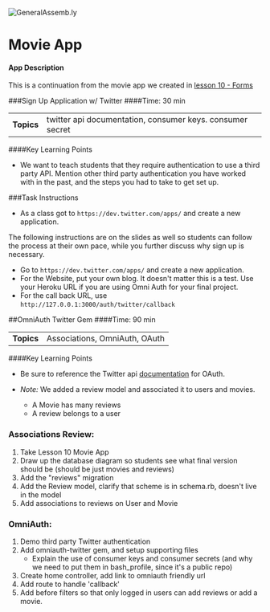 ![GeneralAssemb.ly](http://studio.generalassemb.ly/GA_Slide_Assets/Code_along_icon_md.png)


# Movie App
#### App Description


This is a continuation from the movie app we created in [lesson 10 - Forms](../10_Forms/exercises) 


###Sign Up Application w/ Twitter 
####Time: 30 min

| | |
| ------------- |:-------------|
| __Topics__ |twitter api documentation, consumer keys. consumer secret| 


####Key Learning Points

*	We want to teach students that they require authentication to use a third party API. Mention other third party authentication you have worked with in the past, and the steps you had to take to get set up.

###Task Instructions

* 	As a class got to ```https://dev.twitter.com/apps/``` and create a new application.


The following instructions are on the slides as well so students can follow the process at their own pace, while you further discuss why sign up is necessary.

*	Go to ```https://dev.twitter.com/apps/``` and create a new application. 
*	For the Website,  put your own blog. It doesn't matter this is a test. Use your Heroku URL if you are using Omni Auth for your final project.
*	For the call back URL, use ```http://127.0.0.1:3000/auth/twitter/callback``` 



##OmniAuth Twitter Gem 
####Time: 90 min

| | |
| ------------- |:-------------|
| __Topics__ |Associations, OmniAuth, OAuth| 


####Key Learning Points

*	Be sure to reference the Twitter api [documentation](https://dev.twitter.com/docs/api/1.1) for OAuth.


*	_Note:_ We added a review model and associated it to users and movies.
	
	*	A Movie has many reviews
	*	A review belongs to a user


### Associations Review:

1. Take Lesson 10 Movie App
2. Draw up the database diagram so students see what final version should be (should be just movies and reviews)
3. Add the "reviews" migration
4. Add the Review model, clarify that scheme is in schema.rb, doesn't live in the model
5. Add associations to reviews on User and Movie


### OmniAuth:

1.	Demo third party Twitter authentication
2.	Add omniauth-twitter gem, and setup supporting files
	*	Explain the use of consumer keys and consumer secrets (and why we need to put them in bash_profile, since it's a public repo)
3.	Create home controller, add link to omniauth friendly url
4.	Add route to handle 'callback'
5.	Add before filters so that only logged in users can add reviews or add a movie.






